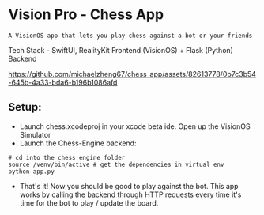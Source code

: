# Vision Pro - Chess App
```
A VisionOS app that lets you play chess against a bot or your friends
```
Tech Stack - SwiftUI, RealityKit Frontend (VisionOS) + Flask (Python) Backend

https://github.com/michaelzheng67/chess_app/assets/82613778/0b7c3b54-645b-4a33-bda6-b196b1086afd

## Setup:
- Launch chess.xcodeproj in your xcode beta ide. Open up the VisionOS Simulator
- Launch the Chess-Engine backend:
```
# cd into the chess engine folder
source /venv/bin/active # get the dependencies in virtual env
python app.py
```
- That's it! Now you should be good to play against the bot. This app works by calling the backend through HTTP requests every time it's time for the bot to play / update the board.
